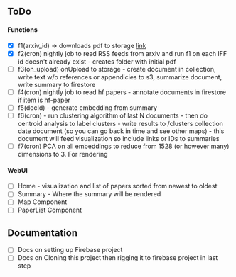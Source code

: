 

## ToDo

#### Functions
- [x] f1(arxiv_id) -> downloads pdf to storage [link](functions/download_and_upload.py)
- [x] f2(cron) nightly job to read RSS feeds from arxiv and run f1 on each IFF id doesn't already exist - creates folder with initial pdf
- [ ] f3(on_upload) onUpload to storage - create document in collection, write text w/o references or appendicies to s3, summarize document, write summary to firestore
- [ ] f4(cron) nightly job to read hf papers - annotate documents in firestore if item is hf-paper
- [ ] f5(docId) - generate embedding from summary
- [ ] f6(cron) - run clustering algorithm of last N documents - then do centroid analysis to label clusters - write results to /clusters collection date document (so you can go back in time and see other maps) - this document will feed visualization so include links or IDs to summaries
- [ ] f7(cron) PCA on all embeddings to reduce from 1528 (or however many) dimensions to 3. For rendering 

#### WebUI
- [ ] Home - visualization and list of papers sorted from newest to oldest
- [ ] Summary - Where the summary will be rendered
- [ ] Map Component
- [ ] PaperList Component

## Documentation

- [ ] Docs on setting up Firebase project
- [ ] Docs on Cloning this project then rigging it to firebase project in last step
